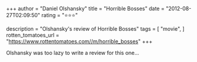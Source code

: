 +++
author = "Daniel Olshansky"
title = "Horrible Bosses"
date = "2012-08-27T02:09:50"
rating = "⭐⭐⭐"

description = "Olshansky's review of Horrible Bosses"
tags = [
    "movie",
]
rotten_tomatoes_url = "https://www.rottentomatoes.com//m/horrible_bosses"
+++

Olshansky was too lazy to write a review for this one...
